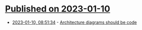 # [Published on 2023-01-10](index.md)

* [2023-01-10, 08:51:34](https://news.ycombinator.com/item?id=34322130) - [Architecture diagrams should be code](https://brianmckenna.org/blog/architecture_code)
